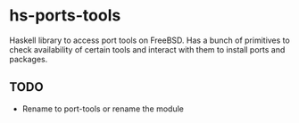 hs-ports-tools
================
Haskell library to access port tools on FreeBSD. Has a bunch of primitives to
check availability of certain tools and interact with them to install ports and
packages.

## TODO
+ Rename to port-tools or rename the module

